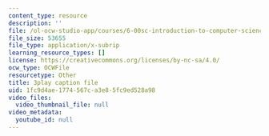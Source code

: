 ```yaml
---
content_type: resource
description: ''
file: /ol-ocw-studio-app/courses/6-00sc-introduction-to-computer-science-and-programming-spring-2011/1fc9d4ae1774567ca3e85fc9ed528a98_7BpomdjZ_Os.vtt
file_size: 53655
file_type: application/x-subrip
learning_resource_types: []
license: https://creativecommons.org/licenses/by-nc-sa/4.0/
ocw_type: OCWFile
resourcetype: Other
title: 3play caption file
uid: 1fc9d4ae-1774-567c-a3e8-5fc9ed528a98
video_files:
  video_thumbnail_file: null
video_metadata:
  youtube_id: null
---
```

